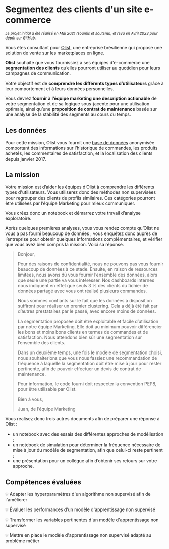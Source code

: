 # Segmentez des clients d'un site e-commerce

<sub>*Le projet initial a été réalisé en Mai 2021 (soumis et soutenu), et revu en Avril 2023 pour dépôt sur GitHub.*</sub>

Vous êtes consultant pour [Olist](https://olist.com/), une entreprise brésilienne qui propose une solution de vente sur les marketplaces en ligne.

**Olist** souhaite que vous fournissiez à ses équipes d'e-commerce une **segmentation des clients** qu’elles pourront utiliser au quotidien pour leurs campagnes de communication.

Votre objectif est de **comprendre les différents types d’utilisateurs** grâce à leur comportement et à leurs données personnelles.

Vous devrez **fournir à l’équipe marketing une description actionable** de votre segmentation et de sa logique sous-jacente pour une utilisation optimale, ainsi qu’une **proposition de contrat de maintenance** basée sur une analyse de la stabilité des segments au cours du temps.

## Les données

Pour cette mission, Olist vous fournit une [base de données](https://www.kaggle.com/olistbr/brazilian-ecommerce) anonymisée comportant des informations sur l’historique de commandes, les produits achetés, les commentaires de satisfaction, et la localisation des clients depuis janvier 2017.

## La mission

Votre mission est d’aider les équipes d’Olist à comprendre les différents types d'utilisateurs. Vous utiliserez donc des méthodes non supervisées pour regrouper des clients de profils similaires. Ces catégories pourront être utilisées par l’équipe Marketing pour mieux communiquer.

Vous créez donc un notebook et démarrez votre travail d’analyse exploratoire.

Après quelques premières analyses, vous vous rendez compte qu’Olist ne vous a pas fourni beaucoup de données ; vous enquêtez donc auprès de l’entreprise pour obtenir quelques informations complémentaires, et vérifier que vous avez bien compris la mission. Voici sa réponse.

> Bonjour, 
> 
> Pour des raisons de confidentialité, nous ne pouvons pas vous fournir beaucoup de données à ce stade. Ensuite, en raison de ressources limitées, nous avons dû vous fournir l’ensemble des données, alors que seule une partie va vous intéresser. Nos dashboards internes nous indiquent en effet que seuls 3 % des clients du fichier de données partagé avec vous ont réalisé plusieurs commandes.
> 
> Nous sommes confiants sur le fait que les données à disposition suffiront pour réaliser un premier clustering. Cela a déjà été fait par d’autres prestataires par le passé, avec encore moins de données.
> 
> La segmentation proposée doit être exploitable et facile d’utilisation par notre équipe Marketing. Elle doit au minimum pouvoir différencier les bons et moins bons clients en termes de commandes et de satisfaction. Nous attendons bien sûr une segmentation sur l’ensemble des clients.
> 
> Dans un deuxième temps, une fois le modèle de segmentation choisi, nous souhaiterions  que vous nous fassiez une recommandation de fréquence à laquelle la segmentation doit être mise à jour pour rester pertinente, afin de pouvoir effectuer un devis de contrat de maintenance.
> 
> Pour information, le code fourni doit respecter la convention PEP8, pour être utilisable par Olist.
> 
> Bien à vous,
> 
> Juan, de l’équipe Marketing

Vous réalisez donc trois autres documents afin de préparer une réponse à Olist :
- un notebook avec des essais des différentes approches de modélisation ;
- un notebook de simulation pour déterminer la fréquence nécessaire de mise à jour du modèle de segmentation, afin que celui-ci reste pertinent ; 
- une présentation pour un collègue afin d’obtenir ses retours sur votre approche.

## Compétences évaluées

:bulb: Adapter les hyperparamètres d'un algorithme non supervisé afin de l'améliorer

:bulb: Évaluer les performances d’un modèle d'apprentissage non supervisé

:bulb: Transformer les variables pertinentes d'un modèle d'apprentissage non supervisé

:bulb: Mettre en place le modèle d'apprentissage non supervisé adapté au problème métier
